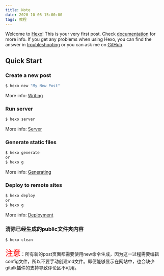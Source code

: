 ```yaml
---
title: Note
date: 2020-10-05 15:00:00
tags: 教程
---
```

Welcome to [Hexo](https://hexo.io/)! This is your very first post. Check [documentation](https://hexo.io/docs/) for more info. If you get any problems when using Hexo, you can find the answer in [troubleshooting](https://hexo.io/docs/troubleshooting.html) or you can ask me on [GitHub](https://github.com/hexojs/hexo/issues).

## Quick Start

### Create a new post

``` bash
$ hexo new "My New Post"
```

More info: [Writing](https://hexo.io/docs/writing.html)

### Run server

``` bash
$ hexo server
```

More info: [Server](https://hexo.io/docs/server.html)

### Generate static files

``` bash
$ hexo generate
or
$ hexo g
```

More info: [Generating](https://hexo.io/docs/generating.html)

### Deploy to remote sites

``` bash
$ hexo deploy
or
$ hexo g
```

More info: [Deployment](https://hexo.io/docs/one-command-deployment.html)

### 清除已经生成的public文件夹内容

``` bash
$ hexo clean
```

<font color="red" size="5">注意</font>：所有新的post页面都需要使用new命令生成，因为这一过程需要编辑config文件，所以不要手动创建md文件。即便能够显示在网站中，也会缺少gitalk插件的支持导致评论区不可用。
